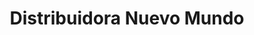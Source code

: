 ---
title: "Distribuidora Nuevo Mundo"
url: /ciudad-guayana-puerto-ordaz/distribuidora-nuevo-mundo/
shop: Großhandel
---